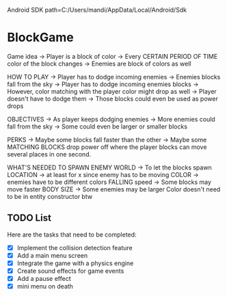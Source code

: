 Android SDK path=C:/Users/mandi/AppData/Local/Android/Sdk

# BlockGame
Game idea
->  Player is a block of color
->  Every CERTAIN PERIOD OF TIME color of the block changes
->  Enemies are block of colors as well

HOW TO PLAY 
->  Player has to dodge incoming enemies 
->  Enemies blocks fall from the sky
->  Player has to dodge incoming enemies blocks
->  However, color matching with the player color might drop as well
->  Player doesn't have to dodge them 
->  Those blocks could even be used as power drops

OBJECTIVES
->  As player keeps dodging enemies
->  More enemies could fall from the sky
->  Some could even be larger or smaller blocks


PERKS
->  Maybe some blocks fall faster than the other
->  Maybe some MATCHING BLOCKS drop power off where the player blocks can move 
several places in one second.

WHAT'S NEEDED TO SPAWN ENEMY
    WORLD -> To let the blocks spawn
    LOCATION -> at least for x since enemy has to be moving
    COLOR -> enemies have to be different colors
    FALLING speed -> Some blocks may move faster
    BODY SIZE -> Some enemies may be larger
Color doesn't need to be in entity constructor btw


## TODO List
Here are the tasks that need to be completed:

- [x] Implement the collision detection feature
- [x] Add a main menu screen
- [x] Integrate the game with a physics engine
- [x] Create sound effects for game events
- [x] Add a pause effect
- [x] mini menu on death 
